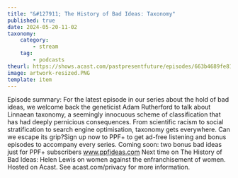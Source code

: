 ```yaml
---
title: "&#127911; The History of Bad Ideas: Taxonomy"
published: true
date: 2024-05-20-11-02
taxonomy:
    category:
        - stream
    tag:
        - podcasts
theurl: https://shows.acast.com/pastpresentfuture/episodes/663b4689fe813600125390c2
image: artwork-resized.PNG
template: item
---
```


Episode summary: For the latest episode in our series about the hold of bad ideas, we welcome back the geneticist Adam Rutherford to talk about Linnaean taxonomy, a seemingly innocuous scheme of classification that has had deeply pernicious consequences. From scientific racism to social stratification to search engine optimisation, taxonomy gets everywhere. Can we escape its grip?Sign up now to PPF+ to get ad-free listening and bonus episodes to accompany every series. Coming soon: two bonus bad ideas just for PPF+ subscribers www.ppfideas.com Next time on The History of Bad Ideas: Helen Lewis on women against the enfranchisement of women. Hosted on Acast. See acast.com/privacy for more information.
